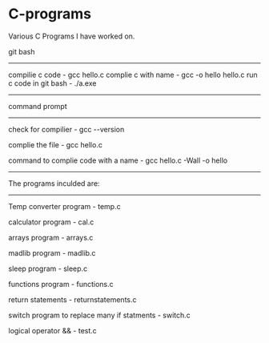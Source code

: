 # C-programs
Various C Programs I have worked on.

git bash
_________________________________________________________________
compilie c code - gcc hello.c
complie c with name - gcc -o hello hello.c
run c code in git bash - ./a.exe
_________________________________________________________________
command prompt
_________________________________________________________________

check for compilier - gcc --version

complie the file - gcc hello.c

command to complie code with a name - gcc hello.c -Wall -o hello
_________________________________________________________________
The programs inculded are:
_________________________________________________________________
Temp converter program - temp.c

calculator program - cal.c

arrays program - arrays.c

madlib program - madlib.c

sleep program - sleep.c

functions program - functions.c

return statements - returnstatements.c

switch program to replace many if statments - switch.c

logical operator && - test.c
